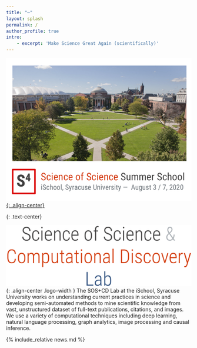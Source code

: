 ```yaml
---
title: "—"
layout: splash
permalink: /
author_profile: true
intro:
    - excerpt: 'Make Science Great Again (scientifically)'  
---
```


<style>
.small-font {
    font-size: 10px;
}

@media screen and (max-width: 540px) {
    .logo-width {
        margin-top: 15px;
        margin-bottom: 15px;
        width: 65%;
    }
}

@media screen and (min-width: 540px) and (max-width: 780px) {
    .logo-width {
        margin-top: 25px;
        margin-bottom: 25px;
        width: 50%;
    }
}

@media screen and (min-width: 780px){
    .logo-width {
        margin-top: 30px;
        margin-bottom: 30px;
        width: 30%;
    }
}
</style>

[![image-center](/assets/images/s4/s4_square.png){: .align-center}](/s4)

 
{: .text-center}

![image-center](assets/images/splash_logo.png){: .align-center .logo-width  }
The SOS+CD Lab at the iSchool, Syracuse University works on understanding current practices in science and developing semi-automated methods to mine scientific knowledge from vast, unstructured dataset of full-text publications, citations, and images. We use a variety of computational techniques including deep learning, natural language processing, graph analytics, image processing and causal inference.

{% include_relative news.md %}
